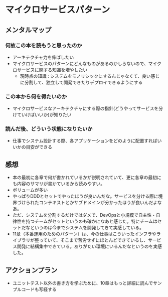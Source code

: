 # マイクロサービスパターン

## メンタルマップ

### 何故この本を読もうと思ったのか

- アーキテクチャ力を伸ばしたい
- マイクロサービスのパターンにどんなものがあるのかしらないので、マイクロサービスに関する知識を増やしたい
  - 現時点の知識 : システムをモノリシックにするんじゃなくて、良い感じに分割して、独立して開発できたりデプロイできるようにする

### この本から何を得たいのか

- マイクロサービスなアーキテクチャにする際の指針(どうやってサービスを分けていけばいいか)が知りたい

### 読んだ後、どういう状態になりたいか

- 仕事でシステム設計する際、各アプリケーションをどのように配置すればいいかの目安ができる

## 感想

- 本の最初に各章で何が書かれているかが説明されていて、更に各章の最初にも内容のサマリが書かているから読みやすい。
- ボリュームが多い
- やっぱりDDDとセットでやったほうが良いんだな。サービスを分ける際に境界づけられたコンテキストとかサブドメインが分かったほうが良いんだよなあ。
- ただ、システムを分割するだけではダメで、DevOpsと小規模で自主性・自律性を持つチームがセットというのも確かになあと感じた。特にチームはセットだなというのは今までシステムを開発してきて実感している。
- 11章（本番運用のためのパターン）は、今の仕事はこういったインフラやライブラリが整っていて、そこまで苦労せずにほとんどできているし、サービス開発に結構集中できている。ありがたい環境にいるんだなというのを実感した。

## アクションプラン

- ユニットテスト以外の書き方を学ぶために、10章はもっと詳細に読んでサンプルコードも写経する
